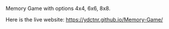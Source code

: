 Memory Game with options 4x4, 6x6, 8x8.

Here is the live website:  https://ydctnr.github.io/Memory-Game/
